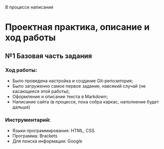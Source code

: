 В процессе написания

# Проектная практика, описание и ход работы
## №1 Базовая часть задания
### Ход работы:
* Было проведена настройка и создание Git-репозитория;
* Было загруженно самое первое задание, навсякий случай (не касающееся этой работы);
* Оформление и описание текста в Markdown;
* Написание сайта (в процессе, пока собра каркас, наполнение будет дальше)
### Инструментарий:
* Языки программирования: HTML, CSS
* Программа: Brackets
* Для поиска информации: Google
